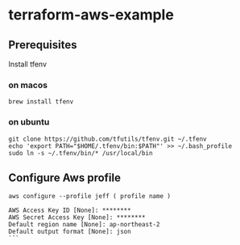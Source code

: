 # terraform-aws-example

## Prerequisites

Install tfenv

### on macos
```
brew install tfenv
```

### on ubuntu
```
git clone https://github.com/tfutils/tfenv.git ~/.tfenv
echo 'export PATH="$HOME/.tfenv/bin:$PATH"' >> ~/.bash_profile
sudo ln -s ~/.tfenv/bin/* /usr/local/bin
```

## Configure Aws profile

```
aws configure --profile jeff ( profile name )
````
````
AWS Access Key ID [None]: ********
AWS Secret Access Key [None]: ********
Default region name [None]: ap-northeast-2
Default output format [None]: json
```
